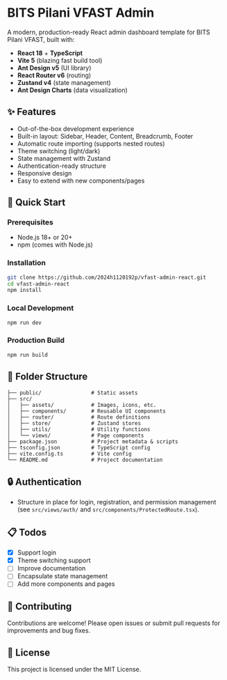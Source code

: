 # BITS Pilani VFAST Admin

A modern, production-ready React admin dashboard template for BITS Pilani VFAST, built with:

- **React 18** + **TypeScript**
- **Vite 5** (blazing fast build tool)
- **Ant Design v5** (UI library)
- **React Router v6** (routing)
- **Zustand v4** (state management)
- **Ant Design Charts** (data visualization)

## ✨ Features

- Out-of-the-box development experience
- Built-in layout: Sidebar, Header, Content, Breadcrumb, Footer
- Automatic route importing (supports nested routes)
- Theme switching (light/dark)
- State management with Zustand
- Authentication-ready structure
- Responsive design
- Easy to extend with new components/pages

## 🚀 Quick Start

### Prerequisites
- Node.js 18+ or 20+
- npm (comes with Node.js)

### Installation

```sh
git clone https://github.com/2024h1120192p/vfast-admin-react.git
cd vfast-admin-react
npm install
```

### Local Development

```sh
npm run dev
```

### Production Build

```sh
npm run build
```

## 📁 Folder Structure

```
├── public/                # Static assets
├── src/
│   ├── assets/            # Images, icons, etc.
│   ├── components/        # Reusable UI components
│   ├── router/            # Route definitions
│   ├── store/             # Zustand stores
│   ├── utils/             # Utility functions
│   └── views/             # Page components
├── package.json           # Project metadata & scripts
├── tsconfig.json          # TypeScript config
├── vite.config.ts         # Vite config
└── README.md              # Project documentation
```

## 🔒 Authentication
- Structure in place for login, registration, and permission management (see `src/views/auth/` and `src/components/ProtectedRoute.tsx`).

## 📋 Todos

- [x] Support login
- [x] Theme switching support
- [ ] Improve documentation
- [ ] Encapsulate state management
- [ ] Add more components and pages

## 🤝 Contributing

Contributions are welcome! Please open issues or submit pull requests for improvements and bug fixes.

## 📄 License

This project is licensed under the MIT License.
